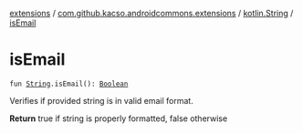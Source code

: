 [extensions](../../index.md) / [com.github.kacso.androidcommons.extensions](../index.md) / [kotlin.String](index.md) / [isEmail](./is-email.md)

# isEmail

`fun `[`String`](https://kotlinlang.org/api/latest/jvm/stdlib/kotlin/-string/index.html)`.isEmail(): `[`Boolean`](https://kotlinlang.org/api/latest/jvm/stdlib/kotlin/-boolean/index.html)

Verifies if provided string is in valid email format.

**Return**
true if string is properly formatted, false otherwise

